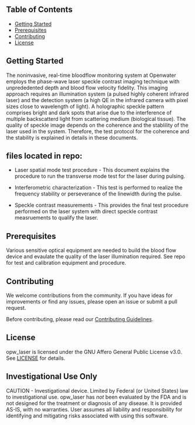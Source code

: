 ## Table of Contents
- [Getting Started](#getting-started)
- [Prerequisites](#prerequisites)
- [Contributing](#contributing)
- [License](#license)

## Getting Started
The noninvasive, real-time bloodflow monitoring system at Openwater employs the phase-wave laser speckle contrast imaging technique with unprededented depth and blood flow velocity fidelity.
This imaging approach requires an illumination system (a pulsed highly coherent infrared laser) and the detection system (a high QE in the infrared camera with pixel sizes close to wavelength of light). A holographic speckle pattern comprises bright and dark spots that arise due to the interference of multiple backscatterd light from scattering medium (biological tissue). The quality of speckle image depends on the coherence and the stablility of the laser used in the system. Therefore, the test protocol for the coherence and the stability is explained in details in these documents.


## files located in repo:

* Laser spatial mode test procedure - This document explains the procedure to run the transverse mode test for the laser during pulsing.

* Interferometric characterization - This test is performed to realize the frequency stability or perseverance of the linewidth during the pulse.

* Speckle contrast measurements - This provides the final test procedure performed on the laser system with direct speckle contrast measruements to qualify the laser.

## Prerequisites

Various sensitive optical equipment are needed to build the blood flow device and evaulate the quality of the laser illumination required. See repo for test and calibration equipment and procedure.

## Contributing

We welcome contributions from the community. If you have ideas for improvements or find any issues, please open an issue or submit a pull request.

Before contributing, please read our [Contributing Guidelines](CONTRIBUTING.md).

## License

opw_laser is licensed under the GNU Affero General Public License v3.0. See [LICENSE](LICENSE) for details.

## Investigational Use Only
CAUTION - Investigational device. Limited by Federal (or United States) law to investigational use. opw_laser has *not* been evaluated by the FDA and is not designed for the treatment or diagnosis of any disease. It is provided AS-IS, with no warranties. User assumes all liability and responsibility for identifying and mitigating risks associated with using this software.

